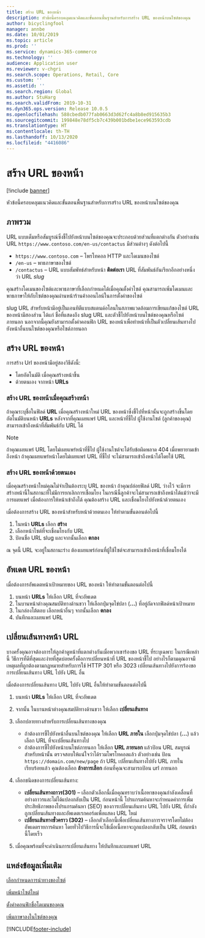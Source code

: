 ```yaml
---
title: สร้าง URL ของหน้า
description: หัวข้อนี้ครอบคลุมแนวคิดและขั้นตอนพื้นฐานสำหรับการสร้าง URL ของหน้าบนไซต์ของคุณ
author: bicyclingfool
manager: annbe
ms.date: 10/01/2019
ms.topic: article
ms.prod: ''
ms.service: dynamics-365-commerce
ms.technology: ''
audience: Application user
ms.reviewer: v-chgri
ms.search.scope: Operations, Retail, Core
ms.custom: ''
ms.assetid: ''
ms.search.region: Global
ms.author: StuHarg
ms.search.validFrom: 2019-10-31
ms.dyn365.ops.version: Release 10.0.5
ms.openlocfilehash: 588cbedb077fab0663d3d62fc4a8b8ed915635b3
ms.sourcegitcommit: 199848e78df5cb7c439b001bdbe1ece963593cdb
ms.translationtype: HT
ms.contentlocale: th-TH
ms.lasthandoff: 10/13/2020
ms.locfileid: "4416086"
---
```

# <a name="create-a-page-url"></a>สร้าง URL ของหน้า


[!include [banner](includes/banner.md)]

หัวข้อนี้ครอบคลุมแนวคิดและขั้นตอนพื้นฐานสำหรับการสร้าง URL ของหน้าบนไซต์ของคุณ

## <a name="overview"></a>ภาพรวม

URL แบบเต็มหรือสัมบูรณ์ซึ่งชี้ไปยังหน้าบนไซต์ของคุณจะประกอบด้วยส่วนที่แตกต่างกัน ตัวอย่างเช่น URL `https://www.contoso.com/en-us/contactus` มีส่วนต่างๆ ดังต่อไปนี้

- `https://www.contoso.com` – โพรโทคอล HTTP และโดเมนของไซต์
- `/en-us` – พาธภาษาของไซต์
- `/contactus` – URL แบบสัมพัทธ์สำหรับหน้า **ติดต่อเรา** URL ที่สัมพันธ์กันเรียกอีกอย่างหนึ่งว่า URL *slug*

คุณสร้างโดเมนของไซต์และพาธภาษาที่เลือกกำหนดได้เมื่อคุณตั้งค่าไซต์ คุณสามารถเพิ่มโดเมนและพาธภาษาให้กับไซต์ของคุณผ่านหน้าร้านค้าออนไลน์ในการตั้งค่าของไซต์

slug URL สำหรับหน้ามีอยู่เป็นเอนทิตีแบบสแตนด์อโลนในสภาพแวดล้อมการเขียนแก้ของไซต์ URL ของหน้ามีสองส่วน ได้แก่ ชื่อที่แสดงถึง slug URL และตัวชี้ไปยังหน้าบนไซต์ของคุณหรือไซต์ภายนอก นอกจากนี้คุณยังสามารถตั้งค่าคอนฟิก URL ของหน้าเพื่อทำหน้าที่เป็นตัวเปลี่ยนเส้นทางไปยังหน้าอื่นบนไซต์ของคุณหรือไซต์ภายนอก

## <a name="create-a-page-url"></a>สร้าง URL ของหน้า

การสร้าง Url ของหน้ามีอยู่สองวิธีดังนี้:

- โดยอัตโนมัติ เมื่อคุณสร้างหน้าขึ้น
- ด้วยตนเอง จากหน้า **URLs**

### <a name="create-a-page-url-when-you-create-a-page"></a>สร้าง URL ของหน้าเมื่อคุณสร้างหน้า

ถ้าคุณระบุชื่อในฟิลด์ **URL** เมื่อคุณสร้างหน้าใหม่ URL ของหน้าซึ่งชี้ไปที่หน้านั้นจะถูกสร้างขึ้นโดยอัตโนมัติบนหน้า **URLs** หลังจากที่คุณเผยแพร่ URL และหน้าที่ชี้ไป ผู้ใช้งานไซต์ (ลูกค้าของคุณ) สามารถเข้าถึงหน้าที่สัมพันธ์กับ URL ได้

> [!NOTE]
> ถ้าคุณเผยแพร่ URL โดยไม่เผยแพร่หน้าที่ชี้ไป ผู้ใช้งานไซต์จะได้รับข้อผิดพลาด 404 เมื่อพยายามเข้าถึงหน้า ถ้าคุณเผยแพร่หน้าโดยไม่เผยแพร่ URL ที่ชี้ไป จะไม่สามารถเข้าถึงหน้าได้โดยใช้ URL

### <a name="manually-create-a-page-url"></a>สร้าง URL ของหน้าด้วยตนเอง

เมื่อคุณสร้างหน้าใหม่คุณไม่จำเป็นต้องระบุ URL ของหน้า ถ้าคุณปล่อยฟิลด์ URL ว่างไว้ จะมีการสร้างหน้านี้ในสถานะที่ไม่มีการยกเลิกการเชื่อมโยง ในกรณีนี้ลูกค้าจะไม่สามารถเข้าถึงหน้าได้แม้ว่าจะมีการเผยแพร่ เมื่อต้องการให้หน้าเข้าถึงได้ คุณต้องสร้าง URL และเชื่อมโยงไปยังหน้าด้วยตนเอง

เมื่อต้องการสร้าง URL ของหน้าสำหรับหน้าด้วยตนเอง ให้ทำตามขั้นตอนต่อไปนี้

1. ในหน้า **URLs** เลือก **สร้าง**
1. เลือกหน้าไซต์ที่จะเชื่อมโยงกับ URL
1. ป้อนชื่อ URL slug และจากนั้นเลือก **ตกลง**

ณ จุดนี้ URL จะอยู่ในสถานะร่าง ต้องเผยแพร่ก่อนที่ผู้ใช้ไซต์จะสามารถเข้าถึงหน้าที่เชื่อมโยงได้

## <a name="update-a-page-url"></a>อัพเดต URL ของหน้า

เมื่อต้องการอัพเดตหน้าเป้าหมายของ URL ของหน้า ให้ทำตามขั้นตอนต่อไปนี้

1. บนหน้า **URLs** ให้เลือก URL ที่จะอัพเดต
1. ในบานหน้าต่างคุณสมบัติทางด้านขวา ให้เลือกปุ่มจุดไข่ปลา (**...**) ที่อยู่ถัดจากฟิลด์หน้าเป้าหมาย
1. ในกล่องโต้ตอบ เลือกหน้าอื่นๆ จากนั้นเลือก **ตกลง**
1. บันทึกและเผยแพร่ URL

## <a name="redirect-a-page-url"></a>เปลี่ยนเส้นทางหน้า URL

บางครั้งคุณอาจต้องการให้ลูกค้าดูหน้าที่แตกต่างกันเมื่อพวกเขาร้องขอ URL ที่ระบุเฉพาะ ในกรณีเหล่านี้ วิธีการที่ดีที่สุดและง่ายที่สุดบ่อยครั้งคือการเปลี่ยนหน้าที่ URL ของหน้าชี้ไป อย่างไรก็ตามคุณอาจมีเหตุผลที่ถูกต้องตามกฎหมายสำหรับการใช้ HTTP 301 หรือ 3023 เปลี่ยนเส้นทางไปยังการร้องขอการเปลี่ยนเส้นทาง URL ไปยัง URL อื่น

เมื่อต้องการเปลี่ยนเส้นทาง URL ไปยัง URL อื่นให้ทำตามขั้นตอนต่อไปนี้

1. บนหน้า **URLs** ให้เลือก URL ที่จะอัพเดต
1. จากนั้น ในบานหน้าต่างคุณสมบัติทางด้านขวา ให้เลือก **เปลี่ยนเส้นทาง**
1. เลือกปลายทางสำหรับการเปลี่ยนเส้นทางของคุณ

    - ถ้าต้องการชี้ไปยังหน้าอื่นบนไซต์ของคุณ ให้เลือก **URL ภายใน** เลือกปุ่มจุดไข่ปลา (**...**) แล้วเลือก URL ที่จะเปลี่ยนเส้นทางไป
    - ถ้าต้องการชี้ไปยังหน้าบนไซต์ภายนอก ให้เลือก **URL ภายนอก** แล้วป้อน URL สมบูรณ์สำหรับหน้านั้น ตรวจสอบให้แน่ใจว่าได้รวมโพรโทคอลแล้ว ตัวอย่างเช่น ป้อน `https://domain.com/new/page` ถ้า URL เปลี่ยนเส้นทางไปยัง URL ภายในเรียบร้อยแล้ว คุณต้องเลือก **ล้างการเลือก** ก่อนที่คุณจะสามารถป้อน url ภายนอก

1. เลือกชนิดของการเปลี่ยนเส้นทาง:

    - **เปลี่ยนเส้นทางถาวร(301)** – เลือกตัวเลือกนี้เมื่อคุณทราบว่าเนื้อหาของคุณกำลังเคลื่อนที่อย่างถาวรและไม่ได้แปลงกลับเป็น URL ก่อนหน้านี้ โปรแกรมค้นหาจะกำหนดค่าการเพิ่มประสิทธิภาพของโปรแกรมค้นหา (SEO) ของการเปลี่ยนเส้นทาง URL ไปยัง URL ที่กำลังถูกเปลี่ยนเส้นทางและอัพเดตเรกคอร์ดเพื่อแสดง URL ใหม่ 
    - **เปลี่ยนเส้นทางชั่วคราว (302)** – เลือกตัวเลือกนี้เพื่อเปลี่ยนเส้นทางการจราจรโดยไม่ต้องอัพเดตรายการค้นหา โดยทั่วไปวิธีการนี้จะใช้เมื่อเนื้อหาจะถูกแปลงกลับเป็น URL ก่อนหน้านี้โดยเร็ว

1. เมื่อคุณพร้อมที่จะดำเนินการเปลี่ยนเส้นทาง ให้บันทึกและเผยแพร่ URL

## <a name="additional-resources"></a>แหล่งข้อมูลเพิ่มเติม

[เลือกกำหนดการนำทางของไซต์](customize-site-navigation.md)

[เพิ่มหน้าไซต์ใหม่](add-new-page.md)

[ตั้งค่าคอนฟิกชื่อโดเมนของคุณ](configure-your-domain-name.md)

[เพิ่มภาษาลงในไซต์ของคุณ](add-languages-to-site.md)


[!INCLUDE[footer-include](../includes/footer-banner.md)]